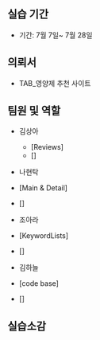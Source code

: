 ## 실습 기간

- 기간: 7월 7일~ 7월 28일

## 의뢰서

- TAB_영양제 추천 사이트

## 팀원 및 역할

- 김상아
  - [Reviews]
  - []

- 나현탁
 - [Main & Detail] 
 - []

- 조아라
- [KeywordLists]
- []

- 김하늘
- [code base]
- []


## 실습소감

